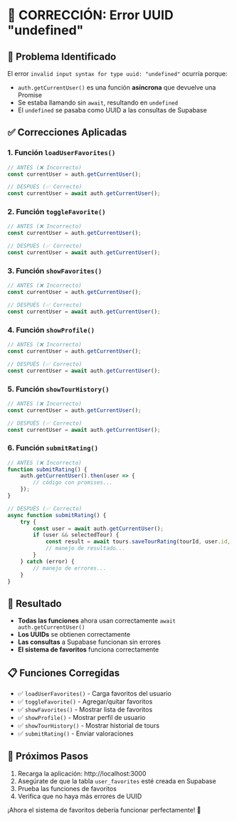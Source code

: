 # 🔧 CORRECCIÓN: Error UUID "undefined"

## 🚨 **Problema Identificado**
El error `invalid input syntax for type uuid: "undefined"` ocurría porque:
- `auth.getCurrentUser()` es una función **asíncrona** que devuelve una Promise
- Se estaba llamando sin `await`, resultando en `undefined`
- El `undefined` se pasaba como UUID a las consultas de Supabase

## ✅ **Correcciones Aplicadas**

### **1. Función `loadUserFavorites()`**
```javascript
// ANTES (❌ Incorrecto)
const currentUser = auth.getCurrentUser();

// DESPUÉS (✅ Correcto)
const currentUser = await auth.getCurrentUser();
```

### **2. Función `toggleFavorite()`**
```javascript
// ANTES (❌ Incorrecto)
const currentUser = auth.getCurrentUser();

// DESPUÉS (✅ Correcto)
const currentUser = await auth.getCurrentUser();
```

### **3. Función `showFavorites()`**
```javascript
// ANTES (❌ Incorrecto)
const currentUser = auth.getCurrentUser();

// DESPUÉS (✅ Correcto)
const currentUser = await auth.getCurrentUser();
```

### **4. Función `showProfile()`**
```javascript
// ANTES (❌ Incorrecto)
const currentUser = auth.getCurrentUser();

// DESPUÉS (✅ Correcto)
const currentUser = await auth.getCurrentUser();
```

### **5. Función `showTourHistory()`**
```javascript
// ANTES (❌ Incorrecto)
const currentUser = auth.getCurrentUser();

// DESPUÉS (✅ Correcto)
const currentUser = await auth.getCurrentUser();
```

### **6. Función `submitRating()`**
```javascript
// ANTES (❌ Incorrecto)
function submitRating() {
    auth.getCurrentUser().then(user => {
        // código con promises...
    });
}

// DESPUÉS (✅ Correcto)
async function submitRating() {
    try {
        const user = await auth.getCurrentUser();
        if (user && selectedTour) {
            const result = await tours.saveTourRating(tourId, user.id, currentRating, feedbackText);
            // manejo de resultado...
        }
    } catch (error) {
        // manejo de errores...
    }
}
```

## 🎯 **Resultado**
- **Todas las funciones** ahora usan correctamente `await auth.getCurrentUser()`
- **Los UUIDs** se obtienen correctamente
- **Las consultas** a Supabase funcionan sin errores
- **El sistema de favoritos** funciona correctamente

## 📋 **Funciones Corregidas**
- ✅ `loadUserFavorites()` - Carga favoritos del usuario
- ✅ `toggleFavorite()` - Agregar/quitar favoritos
- ✅ `showFavorites()` - Mostrar lista de favoritos
- ✅ `showProfile()` - Mostrar perfil de usuario
- ✅ `showTourHistory()` - Mostrar historial de tours
- ✅ `submitRating()` - Enviar valoraciones

## 🔄 **Próximos Pasos**
1. Recarga la aplicación: http://localhost:3000
2. Asegúrate de que la tabla `user_favorites` esté creada en Supabase
3. Prueba las funciones de favoritos
4. Verifica que no haya más errores de UUID

¡Ahora el sistema de favoritos debería funcionar perfectamente! 🎉

